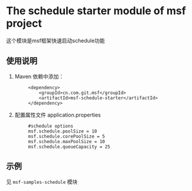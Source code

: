 # The schedule starter module of msf project #
这个模块是msf框架快速启动schedule功能

## 使用说明 ##

1. Maven 依赖中添加：

            <dependency>
                <groupId>cn.com.git.msf</groupId>
                <artifactId>msf-schedule-starter</artifactId>
            </dependency>

2. 配置属性文件 application.properties

            #schedule options
            msf.schedule.poolSize = 10
            msf.schedule.corePoolSize = 5
            msf.schedule.maxPoolSize = 10
            msf.schedule.queueCapacity = 25

## 示例 ##

见 `msf-samples-schedule` 模块